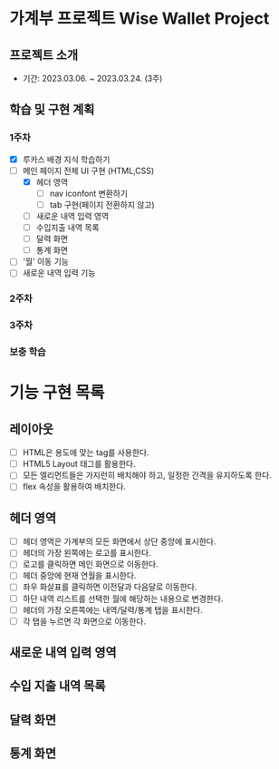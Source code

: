 # 가계부 프로젝트 Wise Wallet Project

## 프로젝트 소개

- 기간: 2023.03.06. ~ 2023.03.24. (3주)

## 학습 및 구현 계획

### 1주차

- [x] 루카스 배경 지식 학습하기
- [ ] 메인 페이지 전체 UI 구현 (HTML,CSS)
  - [x] 헤더 영역
    - [ ] nav iconfont 변환하기
    - [ ] tab 구현(페이지 전환하지 않고)
  - [ ] 새로운 내역 입력 영역
  - [ ] 수입지출 내역 목록
  - [ ] 달력 화면
  - [ ] 통계 화면
- [ ] '월' 이동 기능
- [ ] 새로운 내역 입력 기능

### 2주차

### 3주차

### 보충 학습

# 기능 구현 목록

## 레이아웃

- [ ] HTML은 용도에 맞는 tag를 사용한다.
- [ ] HTML5 Layout 태그를 활용한다.
- [ ] 모든 엘리먼트들은 가지런히 배치해야 하고, 일정한 간격을 유지하도록 한다.
- [ ] flex 속성을 활용하여 배치한다.

## 헤더 영역

- [ ] 헤더 영역은 가계부의 모든 화면에서 상단 중앙에 표시한다.
- [ ] 헤더의 가장 왼쪽에는 로고를 표시한다.
- [ ] 로고를 클릭하면 메인 화면으로 이동한다.
- [ ] 헤더 중앙에 현재 연월을 표시한다.
- [ ] 좌우 화살표를 클릭하면 이전달과 다음달로 이동한다.
- [ ] 하단 내역 리스트를 선택한 월에 해당하는 내용으로 변경한다.
- [ ] 헤더의 가장 오른쪽에는 내역/달력/통계 탭을 표시한다.
- [ ] 각 탭을 누르면 각 화면으로 이동한다.

## 새로운 내역 입력 영역

## 수입 지출 내역 목록

## 달력 화면

## 통계 화면
